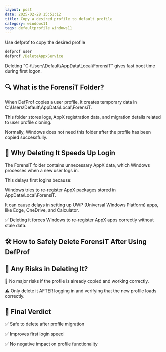 ```yaml
---
layout: post
date: 2025-02-28 15:51:12
title: Copy a desired profile to default profile
category: windows11
tags: defaultprofile windows11
---
```



Use defprof to copy the desired profile

```cmd
defprof user
defprof /DeleteAppxService
```

Deleting "C:\Users\Default\AppData\Local\ForensiT" gives fast boot time during first logon.

🔍 What is the ForensiT Folder?
---

When DefProf copies a user profile, it creates temporary data in C:\Users\Default\AppData\Local\ForensiT.

This folder stores logs, AppX registration data, and migration details related to user profile cloning.

Normally, Windows does not need this folder after the profile has been copied successfully.

🚀 Why Deleting It Speeds Up Login
---

The ForensiT folder contains unnecessary AppX data, which Windows processes when a new user logs in.

This delays first logins because:

Windows tries to re-register AppX packages stored in AppData\Local\ForensiT.

It can cause delays in setting up UWP (Universal Windows Platform) apps, like Edge, OneDrive, and Calculator.

✅ Deleting it forces Windows to re-register AppX apps correctly without stale data.

🛠️ How to Safely Delete ForensiT After Using DefProf
---

🔴 Any Risks in Deleting It?
---

🚨 No major risks if the profile is already copied and working correctly.

⚠ Only delete it AFTER logging in and verifying that the new profile loads correctly.

🎯 Final Verdict
---

✅ Safe to delete after profile migration

✅ Improves first login speed

✅ No negative impact on profile functionality




